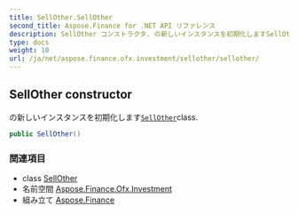 ```yaml
---
title: SellOther.SellOther
second_title: Aspose.Finance for .NET API リファレンス
description: SellOther コンストラクタ. の新しいインスタンスを初期化しますSellOtherclass.
type: docs
weight: 10
url: /ja/net/aspose.finance.ofx.investment/sellother/sellother/
---
```

## SellOther constructor

の新しいインスタンスを初期化します[`SellOther`](../)class.

```csharp
public SellOther()
```

### 関連項目

* class [SellOther](../)
* 名前空間 [Aspose.Finance.Ofx.Investment](../../sellother/)
* 組み立て [Aspose.Finance](../../../)


